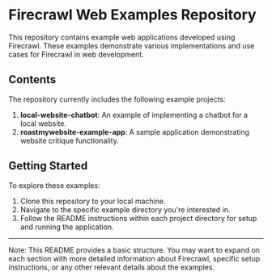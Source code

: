 # Firecrawl Web Examples Repository

This repository contains example web applications developed using Firecrawl. These examples demonstrate various implementations and use cases for Firecrawl in web development.

## Contents

The repository currently includes the following example projects:

1. **local-website-chatbot**: An example of implementing a chatbot for a local website.
2. **roastmywebsite-example-app**: A sample application demonstrating website critique functionality.

## Getting Started

To explore these examples:

1. Clone this repository to your local machine.
2. Navigate to the specific example directory you're interested in.
3. Follow the README instructions within each project directory for setup and running the application.

---

Note: This README provides a basic structure. You may want to expand on each section with more detailed information about Firecrawl, specific setup instructions, or any other relevant details about the examples.
